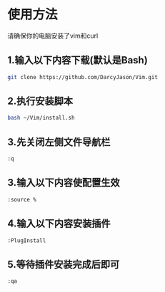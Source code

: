 # 使用方法

请确保你的电脑安装了vim和curl

## 1.输入以下内容下载(默认是Bash)

```bash
git clone https://github.com/DarcyJason/Vim.git
```

## 2.执行安装脚本

```bash
bash ~/Vim/install.sh
```

## 3.先关闭左侧文件导航栏
```bash
:q
```

## 3.输入以下内容使配置生效

```bash
:source %
```

## 4.输入以下内容安装插件
```bash
:PlugInstall
```

## 5.等待插件安装完成后即可
```bash
:qa
```
